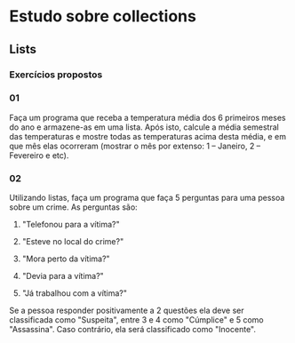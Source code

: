# Estudo sobre collections

## **Lists**

### Exercícios propostos

### **01**
Faça um programa que receba a temperatura média dos 6 primeiros meses do ano e armazene-as em uma lista. Após isto, calcule a média semestral das temperaturas e mostre todas as temperaturas acima desta média, e em que mês elas ocorreram (mostrar o mês por extenso: 1 – Janeiro, 2 – Fevereiro e etc).

### **02**
Utilizando listas, faça um programa que faça 5 perguntas para uma pessoa sobre um crime. As perguntas são:

1. "Telefonou para a vítima?"

2. "Esteve no local do crime?"

3. "Mora perto da vítima?"

4. "Devia para a vítima?"

5. "Já trabalhou com a vítima?"

Se a pessoa responder positivamente a 2 questões ela deve ser classificada como "Suspeita", entre 3 e 4 como "Cúmplice" e 5 como "Assassina". Caso contrário, ela será classificado como "Inocente".